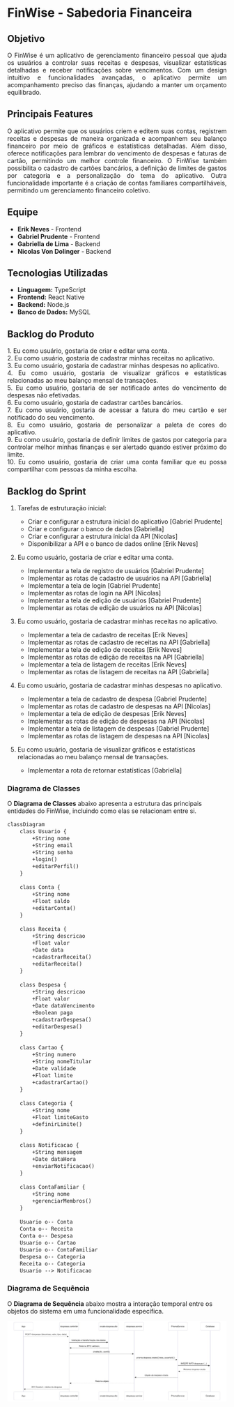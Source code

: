 # FinWise - Sabedoria Financeira

## Objetivo
<p align="justify">
   O <bold>FinWise</bold> é um aplicativo de gerenciamento financeiro pessoal que ajuda os usuários a controlar suas receitas e despesas, visualizar estatísticas detalhadas e receber notificações sobre vencimentos. Com um design intuitivo e funcionalidades avançadas, o aplicativo permite um acompanhamento preciso das finanças, ajudando a manter um orçamento equilibrado.
</p>

## Principais Features
<p align="justify">
   O aplicativo permite que os usuários criem e editem suas contas, registrem receitas e despesas de maneira organizada e acompanhem seu balanço financeiro por meio de gráficos e estatísticas detalhadas. Além disso, oferece notificações para    lembrar do vencimento de despesas e faturas de cartão, permitindo um melhor controle financeiro. O FinWise também possibilita o cadastro de cartões bancários, a definição de limites de gastos por categoria e a personalização do tema do aplicativo. Outra funcionalidade importante é a criação de contas familiares compartilháveis, permitindo um gerenciamento financeiro coletivo.
</p>

## Equipe
- **Erik Neves** - Frontend
- **Gabriel Prudente** - Frontend
- **Gabriella de Lima** - Backend
- **Nicolas Von Dolinger** - Backend

## Tecnologias Utilizadas
- **Linguagem:** TypeScript
- **Frontend:** React Native
- **Backend:** Node.js
- **Banco de Dados:** MySQL

## Backlog do Produto
<p align="justify">
   1. Eu como usuário, gostaria de criar e editar uma conta. </br>
   2. Eu como usuário, gostaria de cadastrar minhas receitas no aplicativo. </br>
   3. Eu como usuário, gostaria de cadastrar minhas despesas no aplicativo. </br>
   4. Eu como usuário, gostaria de visualizar gráficos e estatísticas relacionadas ao meu balanço mensal de transações. </br>
   5. Eu como usuário, gostaria de ser notificado antes do vencimento de despesas não efetivadas. </br>
   6. Eu como usuário, gostaria de cadastrar cartões bancários. </br>
   7. Eu como usuário, gostaria de acessar a fatura do meu cartão e ser notificado do seu vencimento. </br>
   8. Eu como usuário, gostaria de personalizar a paleta de cores do aplicativo. </br>
   9. Eu como usuário, gostaria de definir limites de gastos por categoria para controlar melhor minhas finanças e ser alertado quando estiver próximo do limite. </br>
   10. Eu como usuário, gostaria de criar uma conta familiar que eu possa compartilhar com pessoas da minha escolha. </br>
</p>

## Backlog do Sprint
1. Tarefas de estruturação inicial:
   - Criar e configurar a estrutura inicial do aplicativo [Gabriel Prudente]
   - Criar e configurar o banco de dados [Gabriella]
   - Criar e configurar a estrutura inicial da API [Nicolas]
   - Disponibilizar a API e o banco de dados online [Erik Neves]
   
3. Eu como usuário, gostaria de criar e editar uma conta.
   - Implementar a tela de registro de usuários [Gabriel Prudente]
   - Implementar as rotas de cadastro de usuários na API [Gabriella]
   - Implementar a tela de login [Gabriel Prudente]
   - Implementar as rotas de login na API [Nicolas]
   - Implementar a tela de edição de usuários [Gabriel Prudente]
   - Implementar as rotas de edição de usuários na API [Nicolas]

4. Eu como usuário, gostaria de cadastrar minhas receitas no aplicativo.
   - Implementar a tela de cadastro de receitas [Erik Neves]
   - Implementar as rotas de cadastro de receitas na API [Gabriella]
   - Implementar a tela de edição de receitas [Erik Neves]
   - Implementar as rotas de edição de receitas na API [Gabriella]
   - Implementar a tela de listagem de receitas [Erik Neves]
   - Implementar as rotas de listagem de receitas na API [Gabriella]
  
5. Eu como usuário, gostaria de cadastrar minhas despesas no aplicativo.
   - Implementar a tela de cadastro de despesa [Gabriel Prudente]
   - Implementar as rotas de cadastro de despesas na API [Nicolas]
   - Implementar a tela de edição de despesas [Erik Neves]
   - Implementar as rotas de edição de despesas na API [Nicolas]
   - Implementar a tela de listagem de despesas [Gabriel Prudente]
   - Implementar as rotas de listagem de despesas na API [Nicolas]
  
6. Eu como usuário, gostaria de visualizar gráficos e estatísticas relacionadas ao meu balanço mensal de transações.
   - Implementar a rota de retornar estatísticas [Gabriella]
### Diagrama de Classes

O **Diagrama de Classes** abaixo apresenta a estrutura das principais entidades do FinWise, incluindo como elas se relacionam entre si.

```mermaid
classDiagram
    class Usuario {
        +String nome
        +String email
        +String senha
        +login()
        +editarPerfil()
    }

    class Conta {
        +String nome
        +Float saldo
        +editarConta()
    }

    class Receita {
        +String descricao
        +Float valor
        +Date data
        +cadastrarReceita()
        +editarReceita()
    }

    class Despesa {
        +String descricao
        +Float valor
        +Date dataVencimento
        +Boolean paga
        +cadastrarDespesa()
        +editarDespesa()
    }

    class Cartao {
        +String numero
        +String nomeTitular
        +Date validade
        +Float limite
        +cadastrarCartao()
    }

    class Categoria {
        +String nome
        +Float limiteGasto
        +definirLimite()
    }

    class Notificacao {
        +String mensagem
        +Date dataHora
        +enviarNotificacao()
    }

    class ContaFamiliar {
        +String nome
        +gerenciarMembros()
    }

    Usuario o-- Conta
    Conta o-- Receita
    Conta o-- Despesa
    Usuario o-- Cartao
    Usuario o-- ContaFamiliar
    Despesa o-- Categoria
    Receita o-- Categoria
    Usuario --> Notificacao
```

### Diagrama de Sequência

O **Diagrama de Sequência** abaixo mostra a interação temporal entre os objetos do sistema em uma funcionalidade específica.

![Diagrama](diagramaSequencia.jpeg)



